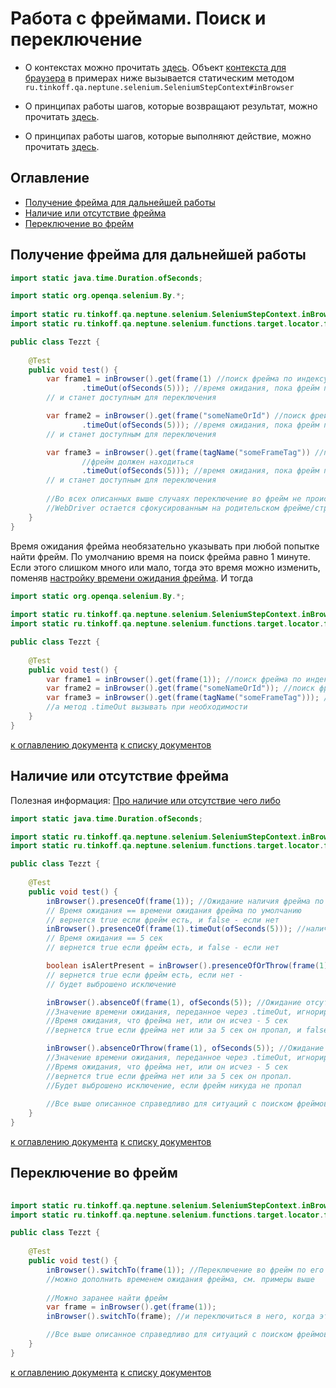# Работа с фреймами. Поиск и переключение

- О контекстах можно прочитать [здесь](./../../../core.api/doc/rus/STEPS.MD#Контекст). 
  Объект [контекста для браузера](https://tinkoffcreditsystems.github.io/neptune/selenium/ru/tinkoff/qa/neptune/selenium/SeleniumStepContext.html)
  в примерах ниже вызывается статическим методом `ru.tinkoff.qa.neptune.selenium.SeleniumStepContext#inBrowser`

- О принципах работы шагов, которые возвращают результат, можно
прочитать [здесь](./../../../core.api/doc/rus/STEPS.MD#Шаги-которые-возвращают-результат).

- О принципах работы шагов, которые выполняют действие, можно
прочитать [здесь](./../../../core.api/doc/rus/STEPS.MD#Шаги-которые-выполняют-действие).

## Оглавление
  - [Получение фрейма для дальнейшей работы](#Получение-фрейма-для-дальнейшей-работы)
  - [Наличие или отсутствие фрейма](#Наличие-или-отсутствие-фрейма)
  - [Переключение во фрейм](#Переключение-во-фрейм)

## Получение фрейма для дальнейшей работы

```java
import static java.time.Duration.ofSeconds;

import static org.openqa.selenium.By.*;
        
import static ru.tinkoff.qa.neptune.selenium.SeleniumStepContext.inBrowser;
import static ru.tinkoff.qa.neptune.selenium.functions.target.locator.frame.GetFrameSupplier.frame;

public class Tezzt {
    
    @Test
    public void test() {
        var frame1 = inBrowser().get(frame(1) //поиск фрейма по индексу
                .timeOut(ofSeconds(5))); //время ожидания, пока фрейм появится 
        // и станет доступным для переключения

        var frame2 = inBrowser().get(frame("someNameOrId") //поиск фрейма по имени или id
                .timeOut(ofSeconds(5))); //время ожидания, пока фрейм появится 
        // и станет доступным для переключения

        var frame3 = inBrowser().get(frame(tagName("someFrameTag")) //поиск фрейма по локатору элемента, внутри которого 
                //фрейм должен находиться
                .timeOut(ofSeconds(5))); //время ожидания, пока фрейм появится 
        // и станет доступным для переключения
        
        //Во всех описанных выше случаях переключение во фрейм не происходит,
        //WebDriver остается сфокусированным на родительском фрейме/странице
    }
}
```

Время ожидания фрейма необязательно указывать при любой попытке найти фрейм. По умолчанию время на поиск фрейма 
равно 1 минуте. Если этого слишком много или мало, тогда это время можно изменить, поменяв [настройку времени ожидания фрейма](./SETTINGS.MD#Ожидание-фрейма). 
И тогда

```java
import static org.openqa.selenium.By.*;
        
import static ru.tinkoff.qa.neptune.selenium.SeleniumStepContext.inBrowser;
import static ru.tinkoff.qa.neptune.selenium.functions.target.locator.frame.GetFrameSupplier.frame;

public class Tezzt {
    
    @Test
    public void test() {
        var frame1 = inBrowser().get(frame(1)); //поиск фрейма по индексу
        var frame2 = inBrowser().get(frame("someNameOrId")); //поиск фрейма по имени или id
        var frame3 = inBrowser().get(frame(tagName("someFrameTag"))); //поиск фрейма по локатору элемента, внутри которого 
        //а метод .timeOut вызывать при необходимости
    }
}
```

[к оглавлению документа](#Оглавление) [к списку документов](README.MD#Оглавление)

## Наличие или отсутствие фрейма

Полезная информация: [Про наличие или отсутствие чего либо](./../../../core.api/doc/rus/STEPS.MD#Присутствие-и-отсутствие)


```java
import static java.time.Duration.ofSeconds;

import static ru.tinkoff.qa.neptune.selenium.SeleniumStepContext.inBrowser;
import static ru.tinkoff.qa.neptune.selenium.functions.target.locator.frame.GetFrameSupplier.frame;

public class Tezzt {
    
    @Test
    public void test() {
        inBrowser().presenceOf(frame(1)); //Ожидание наличия фрейма по индексу. 
        // Время ожидания == времени ожидания фрейма по умолчанию
        // вернется true если фрейм есть, и false - если нет
        inBrowser().presenceOf(frame(1).timeOut(ofSeconds(5))); //наличие фрейма по индексу.
        // Время ожидания == 5 сек
        // вернется true если фрейм есть, и false - если нет

        boolean isAlertPresent = inBrowser().presenceOfOrThrow(frame(1));
        // вернется true если фрейм есть, если нет - 
        // будет выброшено исключение

        inBrowser().absenceOf(frame(1), ofSeconds(5)); //Ожидание отсутствия фрейма. 
        //Значение времени ожидания, переданное через .timeOut, игнорируется.
        //Время ожидания, что фрейма нет, или он исчез - 5 сек
        //вернется true если фрейма нет или за 5 сек он пропал, и false - если он все еще здесь

        inBrowser().absenceOrThrow(frame(1), ofSeconds(5)); //Ожидание отсутствия фрейма. 
        //Значение времени ожидания, переданное через .timeOut, игнорируется.
        //Время ожидания, что фрейма нет, или он исчез - 5 сек
        //вернется true если фрейма нет или за 5 сек он пропал. 
        //Будет выброшено исключение, если фрейм никуда не пропал
        
        //Все выше описанное справедливо для ситуаций с поиском фреймов по имени/id или локатору элемента
    }
}
```

[к оглавлению документа](#Оглавление) [к списку документов](README.MD#Оглавление)

## Переключение во фрейм

```java
        
import static ru.tinkoff.qa.neptune.selenium.SeleniumStepContext.inBrowser;
import static ru.tinkoff.qa.neptune.selenium.functions.target.locator.frame.GetFrameSupplier.frame;

public class Tezzt {
    
    @Test
    public void test() {
        inBrowser().switchTo(frame(1)); //Переключение во фрейм по его индексу
        //можно дополнить временем ожидания фрейма, см. примеры выше
        
        //Можно заранее найти фрейм
        var frame = inBrowser().get(frame(1));
        inBrowser().switchTo(frame); //и переключиться в него, когда это потребуется

        //Все выше описанное справедливо для ситуаций с поиском фреймов по имени/id или локатору элемента
    }
}
```

[к оглавлению документа](#Оглавление) [к списку документов](README.MD#Оглавление)